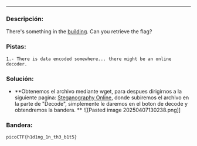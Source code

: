 
---
### Descripción:
There's something in the [building](https://jupiter.challenges.picoctf.org/static/011955b303f293d60c8116e6a4c5c84f/buildings.png). Can you retrieve the flag?

### Pistas: 
```
1.- There is data encoded somewhere... there might be an online decoder.
```

### Solución:
- **Obtenemos el archivo mediante wget, para despues dirigirnos a la siguiente pagina: [Steganography Online](https://stylesuxx.github.io/steganography/), donde subiremos el archivo en la parte de "Decode", simplemente le daremos en el boton de decode y obtendremos la bandera. **
![[Pasted image 20250407130238.png]]

### Bandera:
```
picoCTF{h1d1ng_1n_th3_b1t5}
```
